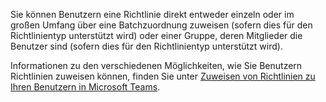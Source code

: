 Sie können Benutzern eine Richtlinie direkt entweder einzeln oder im großen Umfang über eine Batchzuordnung zuweisen (sofern dies für den Richtlinientyp unterstützt wird) oder einer Gruppe, deren Mitglieder die Benutzer sind (sofern dies für den Richtlinientyp unterstützt wird). 

Informationen zu den verschiedenen Möglichkeiten, wie Sie Benutzern Richtlinien zuweisen können, finden Sie unter [Zuweisen von Richtlinien zu Ihren Benutzern in Microsoft Teams](../policy-assignment-overview.md).